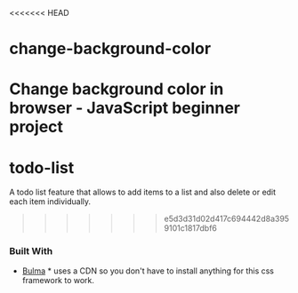 <<<<<<< HEAD
# change-background-color
Change background color in browser - JavaScript beginner project
=======
# todo-list

A todo list feature that allows to add items to a list and also delete or edit each item individually.
>>>>>>> e5d3d31d02d417c694442d8a3959101c1817dbf6

### Built With

* [Bulma](https://bulma.io/) * uses a CDN so you don't have to install anything for this css framework to work.
